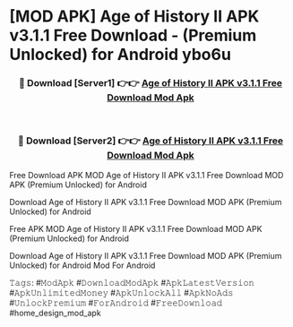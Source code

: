 # [MOD APK] Age of History II APK v3.1.1 Free Download - (Premium Unlocked) for Android ybo6u



<div align="center">
<h3>🔴 Download [Server1] 👉👉 <a href="https://momento.my/?title=Age_of_History_II_APK_v3.1.1_Free_Download">Age of History II APK v3.1.1 Free Download Mod Apk</a></h3><br>

<h3>🔴 Download [Server2] 👉👉 <a href="https://momento.my/?title=Age_of_History_II_APK_v3.1.1_Free_Download">Age of History II APK v3.1.1 Free Download Mod Apk</a></h3>
</div>



Free Download APK MOD Age of History II APK v3.1.1 Free Download MOD APK (Premium Unlocked) for Android

Download Age of History II APK v3.1.1 Free Download MOD APK (Premium Unlocked) for Android

Free APK MOD Age of History II APK v3.1.1 Free Download MOD APK (Premium Unlocked) for Android

Download Age of History II APK v3.1.1 Free Download MOD APK (Premium Unlocked) for Android Mod For Android

𝚃𝚊𝚐𝚜: #𝙼𝚘𝚍𝙰𝚙𝚔 #𝙳𝚘𝚠𝚗𝚕𝚘𝚊𝚍𝙼𝚘𝚍𝙰𝚙𝚔 #𝙰𝚙𝚔𝙻𝚊𝚝𝚎𝚜𝚝𝚅𝚎𝚛𝚜𝚒𝚘𝚗 #𝙰𝚙𝚔𝚄𝚗𝚕𝚒𝚖𝚒𝚝𝚎𝚍𝙼𝚘𝚗𝚎𝚢 #𝙰𝚙𝚔𝚄𝚗𝚕𝚘𝚌𝚔𝙰𝚕𝚕 #𝙰𝚙𝚔𝙽𝚘𝙰𝚍𝚜 #𝚄𝚗𝚕𝚘𝚌𝚔𝙿𝚛𝚎𝚖𝚒𝚞𝚖 #𝙵𝚘𝚛𝙰𝚗𝚍𝚛𝚘𝚒𝚍 #𝙵𝚛𝚎𝚎𝙳𝚘𝚠𝚗𝚕𝚘𝚊𝚍 #home_design_mod_apk
